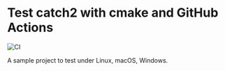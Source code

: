 # Test catch2 with cmake and GitHub Actions

![CI](https://github.com/FranklinChen/test-catch2-cmake/actions/workflows/ci.yml/badge.svg)

A sample project to test under Linux, macOS, Windows.
